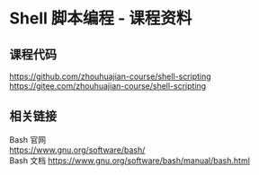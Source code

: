 # Shell 脚本编程 - 课程资料

## 课程代码

https://github.com/zhouhuajian-course/shell-scripting  
https://gitee.com/zhouhuajian-course/shell-scripting

## 相关链接

Bash 官网  
https://www.gnu.org/software/bash/  
Bash 文档
https://www.gnu.org/software/bash/manual/bash.html
